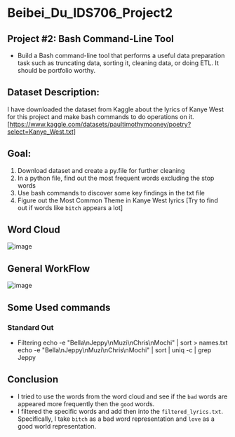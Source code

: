 # Beibei_Du_IDS706_Project2
## Project #2: Bash Command-Line Tool
- Build a Bash command-line tool that performs a useful data preparation task such as truncating data, sorting it, cleaning data, or doing ETL. It should be portfolio worthy.

## Dataset Description:
I have downloaded the dataset from Kaggle about the lyrics of Kanye West for this project and make bash commands to do operations on it. [https://www.kaggle.com/datasets/paultimothymooney/poetry?select=Kanye_West.txt]

## Goal:
1. Download dataset and create a py.file for further cleaning
2. In a python file, find out the most frequent words excluding the stop words
3. Use bash commands to discover some key findings in the txt file
4. Figure out the Most Common Theme in Kanye West lyrics [Try to find out if words like `bitch` appears a lot]

## Word Cloud
![image](https://github.com/nogibjj/Beibei_Du_IDS706_Project2/blob/main/output.png)

## General WorkFlow
![image](https://github.com/nogibjj/Beibei_Du_IDS706_Project2/blob/main/Screen%20Shot%202022-10-09%20at%2011.21.46%20PM.png)

## Some Used commands
### Standard Out
* Filtering
echo -e "Bella\nJeppy\nMuzi\nChris\nMochi" | sort > names.txt
echo -e "Bella\nJeppy\nMuzi\nChris\nMochi" | sort | uniq -c | grep Jeppy

## Conclusion
- I tried to use the words from the word cloud and see if the `bad` words are appeared more frequently then the `good` words.
- I filtered the specific words and add then into the `filtered_lyrics.txt`. Specifically, I take `bitch` as a bad word representation and `love` as a good world representation.


